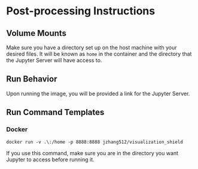 # Post-processing Instructions

## Volume Mounts
Make sure you have a directory set up on the host machine with your desired files. It will be known as `home` in the container and the directory that the Jupyter Server will have access to.

## Run Behavior
Upon running the image, you will be provided a link for the Jupyter Server. 

## Run Command Templates
### Docker
```
docker run -v .\:/home -p 8888:8888 jzhang512/visualization_shield
```
If you use this command, make sure you are in the directory you want Jupyter to access before running it.
